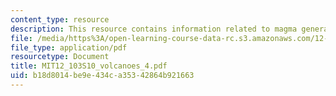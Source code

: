 ```yaml
---
content_type: resource
description: This resource contains information related to magma generation.
file: /media/https%3A/open-learning-course-data-rc.s3.amazonaws.com/12-103-science-and-policy-of-natural-hazards-spring-2010/b18d8014be9e434ca35342864b921663_MIT12_103S10_volcanoes_4.pdf
file_type: application/pdf
resourcetype: Document
title: MIT12_103S10_volcanoes_4.pdf
uid: b18d8014-be9e-434c-a353-42864b921663
---
```

